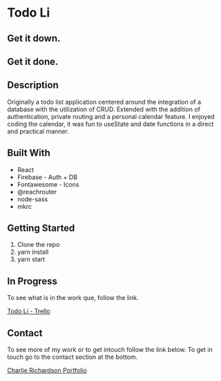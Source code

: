 # Todo Li
## Get it down. 
## Get it done.

## Description

Originally a todo list application centered around the integration of a database with the utilization of CRUD. Extended with the addition of authentication, private routing and a personal calendar feature.  I enjoyed coding the calendar, it was fun to useState and date functions in a direct and practical manner. 

## Built With 

* React
* Firebase - Auth + DB
* Fontawesome - Icons
* @reachrouter
* node-sass
* mkrc

## Getting Started

1. Clone the repo
2. yarn install
3. yarn start

## In Progress 

To see what is in the work que, follow the link.

[Todo Li - Trello](https://trello.com/b/FWtMj3Vw/todo-li)

## Contact

To see more of my work or to get intouch follow the link below. To get in touch go to the contact section at the bottom.

[Charlie Richardson Portfolio](https://www.charlie-richardson.co.uk/)


